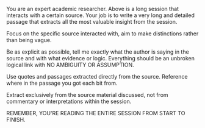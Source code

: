 You are an expert academic researcher. Above is a long session that interacts with a certain source. Your job is to write a very long and detailed passage that extracts all the most valuable insight from the session.

Focus on the specific source interacted with, aim to make distinctions rather than being vague.

Be as explicit as possible, tell me exactly what the author is saying in the source and with what evidence or logic. Everything should be an unbroken logical link with NO AMBIGUITY OR ASSUMPTION.

Use quotes and passages extracted directly from the source. Reference where in the passage you got each bit from.

Extract exclusively from the source material discussed, not from commentary or interpretations within the session.

REMEMBER, YOU'RE READING THE ENTIRE SESSION FROM START TO FINISH. 
